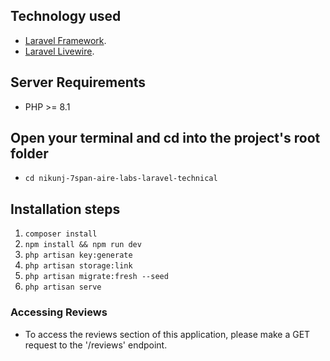 ## Technology used

-   [Laravel Framework](https://laravel.com/docs/10.x/releases).
-   [Laravel Livewire](https://laravel-livewire.com/docs/2.x/quickstart).

## Server Requirements

-   PHP >= 8.1

## Open your terminal and cd into the project's root folder

-   `cd nikunj-7span-aire-labs-laravel-technical`

## Installation steps

1. `composer install`
2. `npm install && npm run dev`
3. `php artisan key:generate`
4. `php artisan storage:link`
5. `php artisan migrate:fresh --seed`
6. `php artisan serve`

### Accessing Reviews

-   To access the reviews section of this application, please make a GET request to the '/reviews' endpoint.
